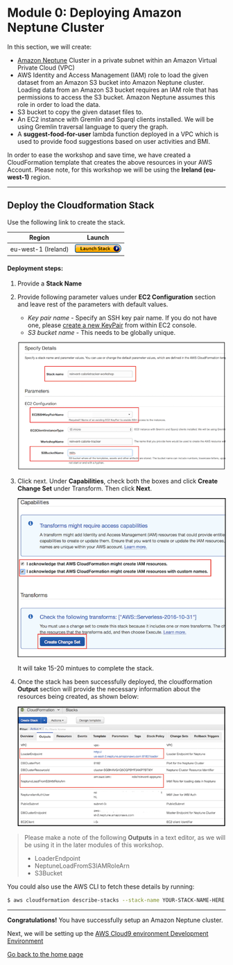 # Module 0: Deploying Amazon Neptune Cluster

In this section, we will create:

- [Amazon Neptune](https://aws.amazon.com/neptune/) Cluster in a private subnet within an Amazon Virtual Private Cloud (VPC)
- AWS Identity and Access Management (IAM) role to load the given dataset from an Amazon S3 bucket into Amazon Neptune cluster. Loading data from an Amazon S3 bucket requires an IAM role that has permissions to  access the S3 bucket. Amazon Neptune assumes this role in order to load the data.
- S3 bucket to copy the given dataset files to.
- An EC2 instance with Gremlin and Sparql clients installed. We will be using Gremlin traversal language to query the graph. 
- A **suggest-food-for-user** lambda function deployed in a VPC which is used to provide food suggestions based on user activities and BMI.

In order to ease the workshop and save time, we have created a CloudFormation template that creates the above resources in your AWS Account. Please note, for this workshop we will be using the **Ireland (eu-west-1)** region.

-----
## Deploy the Cloudformation Stack

Use the following link to create the stack. 

Region| Launch
------|-----
eu-west-1 (Ireland) | [![Launch](../images/cloudformation-launch-stack-button.png)](https://eu-west-1.console.aws.amazon.com/cloudformation/home?region=eu-west-1#/stacks/new?stackName=reinvent-calorietracker-module0&templateURL=https://s3.eu-west-1.amazonaws.com/reinvent-calorie-tracker-workshop/0_NEPTUNE/templates/main.yaml)


 #### Deployment steps:
1. Provide a **Stack Name**
2. Provide following parameter values under **EC2 Configuration** section and leave rest of the parameters with default values.
    - *Key pair name* - Specify an SSH key pair name. If you do not have one, please [create a new KeyPair](https://docs.aws.amazon.com/AWSEC2/latest/UserGuide/ec2-key-pairs.html#having-ec2-create-your-key-pair) from within EC2 console.
    - *S3 bucket name* - This needs to be globally unique.

    ![CFN](../images/image-cfn-inputs.png)

3. Click next. Under **Capabilities**, check both the boxes and click **Create Change Set** under Transform. Then click **Next**.

    ![CFN](../images/image-cfn-capability.png)

    It will take 15-20 mintues to complete the stack.

4. Once the stack has been successfully deployed, the cloudformation **Output** section will provide the necessary information about the resources being created, as shown below:

    ![Outputs](../images/cfn_outputs.png)

> Please make a note of the following **Outputs** in a text editor, as we will be using it in the later modules of this workshop.
> - LoaderEndpoint
> - NeptuneLoadFromS3IAMRoleArn
> - S3Bucket

  You could also use the AWS CLI to fetch these details by running:

```bash
$ aws cloudformation describe-stacks --stack-name YOUR-STACK-NAME-HERE --query 'Stacks[0].Outputs'
``` 

---
**Congratulations!** You have successfully setup an Amazon Neptune cluster.

Next, we will be setting up the [AWS Cloud9 environment Development Environment](../1_AWS_Cloud9/README.md)

[Go back to the home page](../README.md)